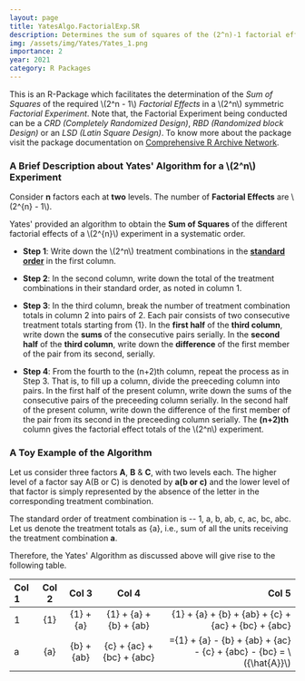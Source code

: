 ```yaml
---
layout: page
title: YatesAlgo.FactorialExp.SR
description: Determines the sum of squares of the (2^n)-1 factorial effects in a 2^n factorial experiment using Yates' algorithm.
img: /assets/img/Yates/Yates_1.png
importance: 2
year: 2021
category: R Packages
---
```


This is an R-Package which facilitates the determination of the *Sum of Squares* of the required \\(2^n - 1\\) *Factorial Effects* in a \\(2^n\\) symmetric *Factorial Experiment*. Note that, the Factorial Experiment being conducted can be a *CRD (Completely Randomized Design)*, *RBD (Randomized block Design)* or an *LSD (Latin Square Design)*. To know more about the package visit the package documentation on [Comprehensive R Archive Network](https://cran.r-project.org/package=YatesAlgo.FactorialExp.SR).

### A Brief Description about Yates' Algorithm for a \\(2^n\\) Experiment

Consider **n** factors each at **two** levels. The number of **Factorial Effects** are \\(2^{n} - 1\\).

Yates' provided an algorithm to obtain the **Sum of Squares** of the different factorial effects of a \\(2^{n}\\) experiment in a systematic order.

* **Step 1**: Write down the \\(2^n\\) treatment combinations in the [**standard order**](https://cran.r-project.org/package=TrtCombo.FactorialExp.SR) in the first column.

* **Step 2**: In the second column, write down the total of the treatment combinations in their standard order, as noted in column 1.

* **Step 3**: In the third column, break the number of treatment combination totals in column 2 into pairs of 2. Each pair consists of two consecutive treatment totals starting from {1}. In the **first half** of the **third column**, write down the **sums** of the consecutive pairs serially. In the **second half** of the **third column**, write down the **difference** of the first member of the pair from its second, serially.

* **Step 4**: From the fourth to the (n+2)th column, repeat the process as in Step 3. That is, to fill up a column, divide the preeceding column into pairs. In the first half of the present column, write down the sums of the consecutive pairs of the preceeding column serially. In the second half of the present column, write down the difference of the first member of the pair from its second in the preceeding column serially. The **(n+2)th** column gives the factorial effect totals of the \\(2^n\\) experiment.

### A Toy Example of the Algorithm

Let us consider three factors **A**, **B** & **C**, with two levels each. The higher level of a factor say A(B or C) is denoted by **a(b or c)** and the lower level of that factor is simply represented by the absence of the letter in the corresponding treatment combination.

The standard order of treatment combination is -- 1, a, b, ab, c, ac, bc, abc. Let us denote the treatment totals as {a}, i.e., sum of all the units receiving the treatment combination **a**.

Therefore, the Yates' Algorithm as discussed above will give rise to the following table.

| Col 1 | Col 2 | Col 3 | Col 4 | Col 5 |
| :--- | :----: | :----: | :----: | ---: |
| 1 | {1} | {1} + {a} | {1} + {a} + {b} + {ab} | {1} + {a} + {b} + {ab} + {c} + {ac} + {bc} + {abc} |
| a | {a} | {b} + {ab} | {c} + {ac} + {bc} + {abc} | ={1} + {a} - {b} + {ab} + {ac} - {c} + {abc} - {bc} = \\({\hat{A}}\\) |

